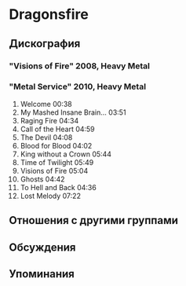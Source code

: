 # Dragonsfire



## Дискография

### "Visions of Fire" 2008, Heavy Metal



### "Metal Service" 2010, Heavy Metal

1.	 Welcome	00:38	 
2.	 My Mashed Insane Brain...	03:51	 
3.	 Raging Fire	04:34	 
4.	 Call of the Heart	04:59	 
5.	 The Devil	04:08	 
6.	 Blood for Blood	04:02	 
7.	 King without a Crown	05:44	 
8.	 Time of Twilight	05:49	 
9.	 Visions of Fire	05:04	 
10.	 Ghosts	04:42	 
11.	 To Hell and Back	04:36	 
12.	 Lost Melody	07:22


## Отношения с другими группами


## Обсуждения


## Упоминания

